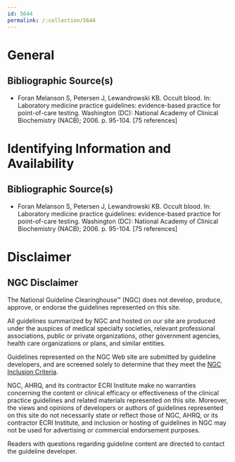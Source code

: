 ```yaml
---
id: 5644
permalink: /:collection/5644
---
```


# General

## Bibliographic Source(s)

- Foran Melanson S, Petersen J, Lewandrowski KB. Occult blood. In: Laboratory medicine practice guidelines: evidence-based practice for point-of-care testing. Washington (DC): National Academy of Clinical Biochemistry (NACB); 2006. p. 95-104. [75 references]

# Identifying Information and Availability

## Bibliographic Source(s)

- Foran Melanson S, Petersen J, Lewandrowski KB. Occult blood. In: Laboratory medicine practice guidelines: evidence-based practice for point-of-care testing. Washington (DC): National Academy of Clinical Biochemistry (NACB); 2006. p. 95-104. [75 references]

# Disclaimer

## NGC Disclaimer

The National Guideline Clearinghouse™ (NGC) does not develop, produce, approve, or endorse the guidelines represented on this site.

All guidelines summarized by NGC and hosted on our site are produced under the auspices of medical specialty societies, relevant professional associations, public or private organizations, other government agencies, health care organizations or plans, and similar entities.

Guidelines represented on the NGC Web site are submitted by guideline developers, and are screened solely to determine that they meet the [NGC Inclusion Criteria](/help-and-about/summaries/inclusion-criteria).

NGC, AHRQ, and its contractor ECRI Institute make no warranties concerning the content or clinical efficacy or effectiveness of the clinical practice guidelines and related materials represented on this site. Moreover, the views and opinions of developers or authors of guidelines represented on this site do not necessarily state or reflect those of NGC, AHRQ, or its contractor ECRI Institute, and inclusion or hosting of guidelines in NGC may not be used for advertising or commercial endorsement purposes.

Readers with questions regarding guideline content are directed to contact the guideline developer.

